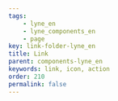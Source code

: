```yaml
---
tags: 
    - lyne_en
    - lyne_components_en
    - page
key: link-folder-lyne_en
title: Link
parent: components-lyne_en
keywords: link, icon, action
order: 210
permalink: false
---
```

